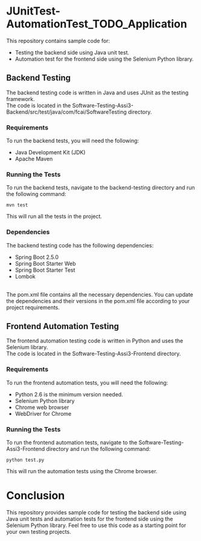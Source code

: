 # JUnitTest-AutomationTest_TODO_Application
This repository contains sample code for:
- Testing the backend side using Java unit test.
- Automation test for the frontend side using the Selenium Python library.

## Backend Testing
The backend testing code is written in Java and uses JUnit as the testing framework. <br>
The code is located in the Software-Testing-Assi3-Backend/src/test/java/com/fcai/SoftwareTesting directory.

### Requirements
To run the backend tests, you will need the following: <br>
- Java Development Kit (JDK)
- Apache Maven

### Running the Tests
To run the backend tests, navigate to the backend-testing directory and run the following command: <br>
```
mvn test
```
This will run all the tests in the project.

### Dependencies
The backend testing code has the following dependencies:
- Spring Boot 2.5.0
- Spring Boot Starter Web
- Spring Boot Starter Test
- Lombok

<br>The pom.xml file contains all the necessary dependencies. You can update the dependencies and their versions in the pom.xml file according to your project requirements.<br>

## Frontend Automation Testing
The frontend automation testing code is written in Python and uses the Selenium library. <br>
The code is located in the Software-Testing-Assi3-Frontend directory.

### Requirements
To run the frontend automation tests, you will need the following: <br>
- Python 2.6 is the minimum version needed.
- Selenium Python library
- Chrome web browser
- WebDriver for Chrome

### Running the Tests
To run the frontend automation tests, navigate to the Software-Testing-Assi3-Frontend directory and run the following command:
```
python test.py
```
This will run the automation tests using the Chrome browser. <br>

# Conclusion
This repository provides sample code for testing the backend side using Java unit tests and automation tests for the frontend side using the Selenium Python library. Feel free to use this code as a starting point for your own testing projects. 
